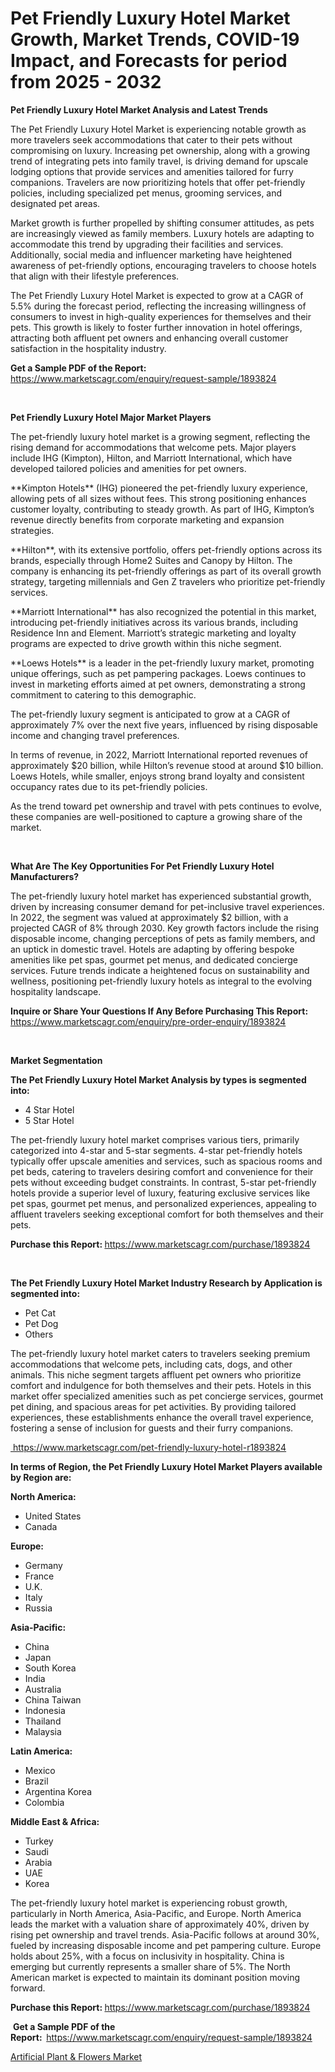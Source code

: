 <p><h1>Pet Friendly Luxury Hotel Market Growth, Market Trends, COVID-19 Impact, and Forecasts for period from 2025 - 2032</h1></p><p><strong>Pet Friendly Luxury Hotel Market Analysis and Latest Trends</strong></p>
<p><p>The Pet Friendly Luxury Hotel Market is experiencing notable growth as more travelers seek accommodations that cater to their pets without compromising on luxury. Increasing pet ownership, along with a growing trend of integrating pets into family travel, is driving demand for upscale lodging options that provide services and amenities tailored for furry companions. Travelers are now prioritizing hotels that offer pet-friendly policies, including specialized pet menus, grooming services, and designated pet areas.</p><p>Market growth is further propelled by shifting consumer attitudes, as pets are increasingly viewed as family members. Luxury hotels are adapting to accommodate this trend by upgrading their facilities and services. Additionally, social media and influencer marketing have heightened awareness of pet-friendly options, encouraging travelers to choose hotels that align with their lifestyle preferences.</p><p>The Pet Friendly Luxury Hotel Market is expected to grow at a CAGR of 5.5% during the forecast period, reflecting the increasing willingness of consumers to invest in high-quality experiences for themselves and their pets. This growth is likely to foster further innovation in hotel offerings, attracting both affluent pet owners and enhancing overall customer satisfaction in the hospitality industry.</p></p>
<p><strong>Get a Sample PDF of the Report:&nbsp;</strong> <a href="https://www.marketscagr.com/enquiry/request-sample/1893824?utm_campaign=2106&utm_medium=2&utm_source=Github&utm_content=ia&utm_term=28032025&utm_id=pet-friendly-luxury-hotel">https://www.marketscagr.com/enquiry/request-sample/1893824</a></p>
<p>&nbsp;</p>
<p><strong>Pet Friendly Luxury Hotel Major Market Players</strong></p>
<p><p>The pet-friendly luxury hotel market is a growing segment, reflecting the rising demand for accommodations that welcome pets. Major players include IHG (Kimpton), Hilton, and Marriott International, which have developed tailored policies and amenities for pet owners.</p><p>**Kimpton Hotels** (IHG) pioneered the pet-friendly luxury experience, allowing pets of all sizes without fees. This strong positioning enhances customer loyalty, contributing to steady growth. As part of IHG, Kimpton’s revenue directly benefits from corporate marketing and expansion strategies.</p><p>**Hilton**, with its extensive portfolio, offers pet-friendly options across its brands, especially through Home2 Suites and Canopy by Hilton. The company is enhancing its pet-friendly offerings as part of its overall growth strategy, targeting millennials and Gen Z travelers who prioritize pet-friendly services.</p><p>**Marriott International** has also recognized the potential in this market, introducing pet-friendly initiatives across its various brands, including Residence Inn and Element. Marriott’s strategic marketing and loyalty programs are expected to drive growth within this niche segment.</p><p>**Loews Hotels** is a leader in the pet-friendly luxury market, promoting unique offerings, such as pet pampering packages. Loews continues to invest in marketing efforts aimed at pet owners, demonstrating a strong commitment to catering to this demographic.</p><p>The pet-friendly luxury segment is anticipated to grow at a CAGR of approximately 7% over the next five years, influenced by rising disposable income and changing travel preferences.</p><p>In terms of revenue, in 2022, Marriott International reported revenues of approximately $20 billion, while Hilton’s revenue stood at around $10 billion. Loews Hotels, while smaller, enjoys strong brand loyalty and consistent occupancy rates due to its pet-friendly policies.</p><p>As the trend toward pet ownership and travel with pets continues to evolve, these companies are well-positioned to capture a growing share of the market.</p></p>
<p>&nbsp;</p>
<p><strong>What Are The Key Opportunities For Pet Friendly Luxury Hotel Manufacturers?</strong></p>
<p><p>The pet-friendly luxury hotel market has experienced substantial growth, driven by increasing consumer demand for pet-inclusive travel experiences. In 2022, the segment was valued at approximately $2 billion, with a projected CAGR of 8% through 2030. Key growth factors include the rising disposable income, changing perceptions of pets as family members, and an uptick in domestic travel. Hotels are adapting by offering bespoke amenities like pet spas, gourmet pet menus, and dedicated concierge services. Future trends indicate a heightened focus on sustainability and wellness, positioning pet-friendly luxury hotels as integral to the evolving hospitality landscape.</p></p>
<p><strong>Inquire or Share Your Questions If Any Before Purchasing This Report:</strong> <a href="https://www.marketscagr.com/enquiry/pre-order-enquiry/1893824?utm_campaign=2106&utm_medium=2&utm_source=Github&utm_content=ia&utm_term=28032025&utm_id=pet-friendly-luxury-hotel">https://www.marketscagr.com/enquiry/pre-order-enquiry/1893824</a></p>
<p>&nbsp;</p>
<p><strong>Market Segmentation</strong></p>
<p><strong>The Pet Friendly Luxury Hotel Market Analysis by types is segmented into:</strong></p>
<p><ul><li>4 Star Hotel</li><li>5 Star Hotel</li></ul></p>
<p><p>The pet-friendly luxury hotel market comprises various tiers, primarily categorized into 4-star and 5-star segments. 4-star pet-friendly hotels typically offer upscale amenities and services, such as spacious rooms and pet beds, catering to travelers desiring comfort and convenience for their pets without exceeding budget constraints. In contrast, 5-star pet-friendly hotels provide a superior level of luxury, featuring exclusive services like pet spas, gourmet pet menus, and personalized experiences, appealing to affluent travelers seeking exceptional comfort for both themselves and their pets.</p></p>
<p><strong>Purchase this Report:&nbsp;</strong><a href="https://www.marketscagr.com/purchase/1893824?utm_campaign=2106&utm_medium=2&utm_source=Github&utm_content=ia&utm_term=28032025&utm_id=pet-friendly-luxury-hotel">https://www.marketscagr.com/purchase/1893824</a></p>
<p>&nbsp;</p>
<p><strong>The Pet Friendly Luxury Hotel Market Industry Research by Application is segmented into:</strong></p>
<p><ul><li>Pet Cat</li><li>Pet Dog</li><li>Others</li></ul></p>
<p><p>The pet-friendly luxury hotel market caters to travelers seeking premium accommodations that welcome pets, including cats, dogs, and other animals. This niche segment targets affluent pet owners who prioritize comfort and indulgence for both themselves and their pets. Hotels in this market offer specialized amenities such as pet concierge services, gourmet pet dining, and spacious areas for pet activities. By providing tailored experiences, these establishments enhance the overall travel experience, fostering a sense of inclusion for guests and their furry companions.</p></p>
<p><a href="https://www.marketscagr.com/pet-friendly-luxury-hotel-r1893824?utm_campaign=2106&utm_medium=2&utm_source=Github&utm_content=ia&utm_term=28032025&utm_id=pet-friendly-luxury-hotel">&nbsp;https://www.marketscagr.com/pet-friendly-luxury-hotel-r1893824</a></p>
<p><strong>In terms of Region, the Pet Friendly Luxury Hotel Market Players available by Region are:</strong></p>
<p>
    <p> <strong> North America: </strong>
        <ul>
            <li>United States</li>
            <li>Canada</li>
        </ul>
        </p> 
    <p> <strong> Europe: </strong>
        <ul>
            <li>Germany</li>
            <li>France</li>
            <li>U.K.</li>
            <li>Italy</li>
            <li>Russia</li>
        </ul>
        </p> 
    <p> <strong> Asia-Pacific: </strong>
        <ul>
            <li>China</li>
            <li>Japan</li>
            <li>South Korea</li>
            <li>India</li>
            <li>Australia</li>
            <li>China Taiwan</li>
            <li>Indonesia</li>
            <li>Thailand</li>
            <li>Malaysia</li>
        </ul>
        </p> 
    <p> <strong> Latin America: </strong>
        <ul>
            <li>Mexico</li>
            <li>Brazil</li>
            <li>Argentina Korea</li>
            <li>Colombia</li>
        </ul>
        </p> 
    <p> <strong> Middle East & Africa: </strong>
        <ul>
            <li>Turkey</li>
            <li>Saudi</li>
            <li>Arabia</li>
            <li>UAE</li>
            <li>Korea</li>
        </ul>
    </p>
    </p>
<p><p>The pet-friendly luxury hotel market is experiencing robust growth, particularly in North America, Asia-Pacific, and Europe. North America leads the market with a valuation share of approximately 40%, driven by rising pet ownership and travel trends. Asia-Pacific follows at around 30%, fueled by increasing disposable income and pet pampering culture. Europe holds about 25%, with a focus on inclusivity in hospitality. China is emerging but currently represents a smaller share of 5%. The North American market is expected to maintain its dominant position moving forward.</p></p>
<p><strong>Purchase this Report: </strong><a href="https://www.marketscagr.com/purchase/1893824?utm_campaign=2106&utm_medium=2&utm_source=Github&utm_content=ia&utm_term=28032025&utm_id=pet-friendly-luxury-hotel">https://www.marketscagr.com/purchase/1893824</a></p>
<p>&nbsp;<strong>Get a Sample PDF of the Report:&nbsp;&nbsp;</strong><a href="https://www.marketscagr.com/enquiry/request-sample/1893824?utm_campaign=2106&utm_medium=2&utm_source=Github&utm_content=ia&utm_term=28032025&utm_id=pet-friendly-luxury-hotel">https://www.marketscagr.com/enquiry/request-sample/1893824</a></p>
<p><strong></strong></p>
<p><p><a href="https://github.com/YashRP12/Market-Research-Report-List-7/blob/main/artificial-plant-flowers-market.md?utm_campaign=2106&utm_medium=2&utm_source=Github&utm_content=ia&utm_term=28032025&utm_id=pet-friendly-luxury-hotel">Artificial Plant & Flowers Market</a></p></p>